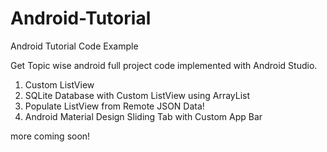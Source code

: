 # Android-Tutorial
Android Tutorial Code Example

Get Topic wise android full project code implemented with Android Studio.

1. Custom ListView
2. SQLite Database with Custom ListView using ArrayList
3. Populate ListView from Remote JSON Data!
4. Android Material Design Sliding Tab with Custom App Bar

more coming soon!
